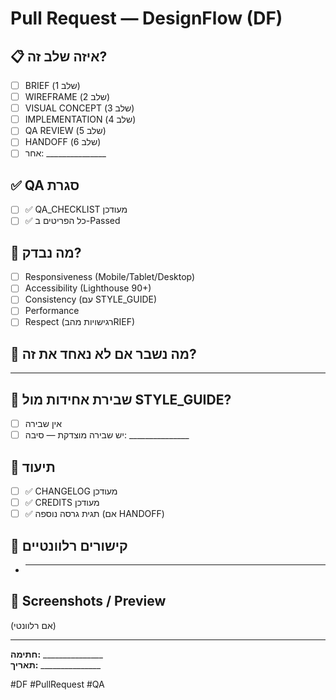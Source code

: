 # Pull Request — DesignFlow (DF)

## 📋 איזה שלב זה?

- [ ] BRIEF (שלב 1)
- [ ] WIREFRAME (שלב 2)
- [ ] VISUAL CONCEPT (שלב 3)
- [ ] IMPLEMENTATION (שלב 4)
- [ ] QA REVIEW (שלב 5)
- [ ] HANDOFF (שלב 6)
- [ ] אחר: _______________

## ✅ QA סגרת

- [ ] ✅ QA_CHECKLIST מעודכן
- [ ] ✅ כל הפריטים ב-Passed

## 🧪 מה נבדק?

- [ ] Responsiveness (Mobile/Tablet/Desktop)
- [ ] Accessibility (Lighthouse 90+)
- [ ] Consistency (עם STYLE_GUIDE)
- [ ] Performance
- [ ] Respect (רגישויות מהבRIEF)

## 🚨 מה נשבר אם לא נאחד את זה?

_______________

## 🧬 שבירת אחידות מול STYLE_GUIDE?

- [ ] אין שבירה
- [ ] יש שבירה מוצדקת — סיבה: _______________

## 📝 תיעוד

- [ ] ✅ CHANGELOG מעודכן
- [ ] ✅ CREDITS מעודכן
- [ ] ✅ תגית גרסה נוספה (אם HANDOFF)

## 🔗 קישורים רלוונטיים

- _______________

## 📸 Screenshots / Preview

(אם רלוונטי)

---

**חתימה:** _______________  
**תאריך:** _______________

#DF #PullRequest #QA

